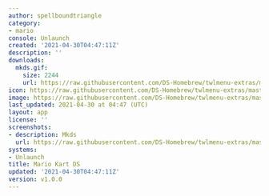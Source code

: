 ```yaml
---
author: spellboundtriangle
category:
- mario
console: Unlaunch
created: '2021-04-30T04:47:11Z'
description: ''
downloads:
  mkds.gif:
    size: 2244
    url: https://raw.githubusercontent.com/DS-Homebrew/twlmenu-extras/master/_nds/TWiLightMenu/unlaunch/backgrounds/mkds.gif
icon: https://raw.githubusercontent.com/DS-Homebrew/twlmenu-extras/master/_nds/TWiLightMenu/unlaunch/backgrounds/mkds.gif
image: https://raw.githubusercontent.com/DS-Homebrew/twlmenu-extras/master/_nds/TWiLightMenu/unlaunch/backgrounds/mkds.gif
last_updated: 2021-04-30 at 04:47 (UTC)
layout: app
license: ''
screenshots:
- description: Mkds
  url: https://raw.githubusercontent.com/DS-Homebrew/twlmenu-extras/master/_nds/TWiLightMenu/unlaunch/backgrounds/mkds.gif
systems:
- Unlaunch
title: Mario Kart DS
updated: '2021-04-30T04:47:11Z'
version: v1.0.0
---
```

